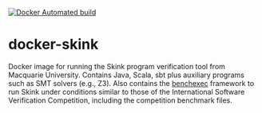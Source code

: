 
[![Docker Automated build](https://img.shields.io/docker/automated/jrottenberg/ffmpeg.svg?maxAge=2592000?style=plastic)](https://bitbucket.org/inkytonik/docker-skink)

# docker-skink

Docker image for running the Skink program verification tool from Macquarie University.
Contains Java, Scala, sbt plus auxiliary programs such as SMT solvers (e.g., Z3).
Also contains the [benchexec](https://github.com/sosy-lab/benchexec/blob/master/doc/INDEX.md) framework to run Skink under conditions similar to those of the International Software Verification Competition, including the competition benchmark files.
